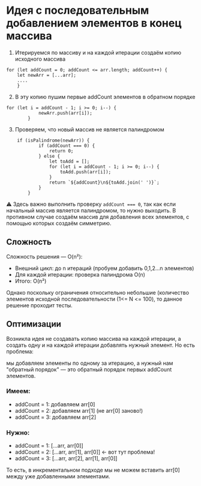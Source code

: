 # Идея с последовательным добавлением элементов в конец массива

1. Итерируемся по массиву и на каждой итерации создаём копию исходного массива
```
for (let addCount = 0; addCount <= arr.length; addCount++) {
    let newArr = [...arr];
    ....
    }
```
2. В эту копию пушим первые addCount элементов в обратном порядке
```
for (let i = addCount - 1; i >= 0; i--) {
            newArr.push(arr[i]);
        }
```
3. Проверяем, что новый массив не является палиндромом
```
    if (isPalindrome(newArr)) {
            if (addCount === 0) {
                return 0;
            } else {
                let toAdd = [];
                for (let i = addCount - 1; i >= 0; i--) {
                    toAdd.push(arr[i]);
                }
                return `${addCount}\n${toAdd.join(' ')}`;
            }
        }
```
⚠️ Здесь важно выполнить проверку `addCount === 0`, так как если начальный массив является палиндромом, то нужно выходить. 
В противном случае создаём массив для добавления всех элементов, с помощью которых создаём симметрию.

## Сложность

Сложность решения — O(n²):    

- Внешний цикл: до n итераций (пробуем добавить 0,1,2...n элементов)
- Для каждой итерации: проверка палиндрома O(n)
- Итого: O(n²)

Однако поскольку ограничения относительно небольшие (количество элементов исходной последовательности (1<= N <= 100), то данное решение проходит тесты.

## Оптимизации

Возникла идея не создавать копию массива на каждой итерации, а создать одну и на каждой итерации добавлять нужный элемент.
Но есть проблема:

мы добавляем элементы по одному за итерацию, а нужный нам "обратный порядок" — это обратный порядок первых addCount элементов.

### Имеем:
- addCount = 1: добавляем arr[0]
- addCount = 2: добавляем arr[1] (не arr[0] заново!)
- addCount = 3: добавляем arr[2]

### Нужно:
- addCount = 1: [...arr, arr[0]]
- addCount = 2: [...arr, arr[1], arr[0]] ← вот тут проблема!
- addCount = 3: [...arr, arr[2], arr[1], arr[0]]

То есть, в инкрементальном подходе мы не можем вставить arr[0] между уже добавленными элементами.
